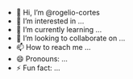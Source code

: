 - 👋 Hi, I’m @rogelio-cortes
- 👀 I’m interested in ...
- 🌱 I’m currently learning ...
- 💞️ I’m looking to collaborate on ...
- 📫 How to reach me ...
- 😄 Pronouns: ...
- ⚡ Fun fact: ...

<script type="text/javascript" src="https://cdnjs.buymeacoffee.com/1.0.0/button.prod.min.js" data-name="bmc-button" data-slug="rogeliocortes" data-color="#5F7FFF" data-emoji="☕"  data-font="Lato" data-text="Buy me a coffee" data-outline-color="#000000" data-font-color="#ffffff" data-coffee-color="#FFDD00" ></script>
<!---
rogelio-cortes/rogelio-cortes is a ✨ special ✨ repository because its `README.md` (this file) appears on your GitHub profile.
You can click the Preview link to take a look at your changes.
--->
